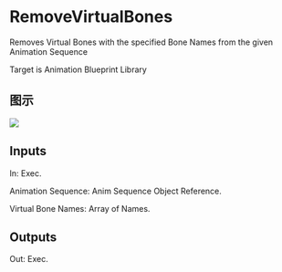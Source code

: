 # RemoveVirtualBones

Removes Virtual Bones with the specified Bone Names from the given Animation Sequence

Target is Animation Blueprint Library

## 图示

![]($-20221218-17525784.png)

## Inputs

In: Exec.

Animation Sequence: Anim Sequence Object Reference.

Virtual Bone Names: Array of Names.  

## Outputs

Out: Exec.

